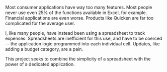 Most consumer applications have way too many features.  Most people never use even 25% of the functions available in Excel, for example.  Financial applications are even worse.  Products like Quicken are far too complicated for the average user.

I, like many people, have instead been using a spreadsheet to track expenses.  Spreadsheets are inefficient for this use, and have to be coerced -- the application logic programmed into each individual cell.  Updates, like adding a budget category, are a pain.

This project seeks to combine the simplicity of a spreadsheet with the power of a dedicated application.